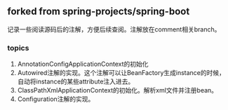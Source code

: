 
## forked from spring-projects/spring-boot 

记录一些阅读源码后的注解，方便后续查阅。注解放在comment相关branch。

### topics

1. AnnotationConfigApplicationContext的初始化
2. Autowired注解的实现。这个注解可以让BeanFactory生成instance的时候，自动将instance的某些attribute注入进去。
3. ClassPathXmlApplicationContext的初始化。解析xml文件并注册bean。
4. Configuration注解的实现。

